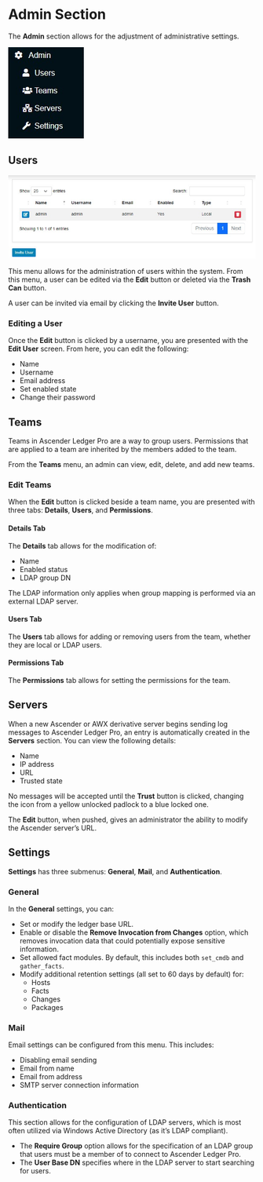 # Admin Section

The **Admin** section allows for the adjustment of administrative settings.

![Admin Menu](assets/images/admin-menu.jpg)

## Users

![Admin Users](assets/images/admin-users.jpg)

This menu allows for the administration of users within the system. From this menu, a user can be edited via the **Edit** button or deleted via the **Trash Can** button.

A user can be invited via email by clicking the **Invite User** button.

### Editing a User

Once the **Edit** button is clicked by a username, you are presented with the **Edit User** screen. From here, you can edit the following:

- Name
- Username
- Email address
- Set enabled state
- Change their password

## Teams

Teams in Ascender Ledger Pro are a way to group users. Permissions that are applied to a team are inherited by the members added to the team.

From the **Teams** menu, an admin can view, edit, delete, and add new teams.

### Edit Teams

When the **Edit** button is clicked beside a team name, you are presented with three tabs: **Details**, **Users**, and **Permissions**.

#### Details Tab

The **Details** tab allows for the modification of:

- Name
- Enabled status
- LDAP group DN

The LDAP information only applies when group mapping is performed via an external LDAP server.

#### Users Tab

The **Users** tab allows for adding or removing users from the team, whether they are local or LDAP users.

#### Permissions Tab

The **Permissions** tab allows for setting the permissions for the team.

## Servers

When a new Ascender or AWX derivative server begins sending log messages to Ascender Ledger Pro, an entry is automatically created in the **Servers** section. You can view the following details:

- Name
- IP address
- URL
- Trusted state

No messages will be accepted until the **Trust** button is clicked, changing the icon from a yellow unlocked padlock to a blue locked one.

The **Edit** button, when pushed, gives an administrator the ability to modify the Ascender server’s URL.

## Settings

**Settings** has three submenus: **General**, **Mail**, and **Authentication**.

### General

In the **General** settings, you can:

- Set or modify the ledger base URL.
- Enable or disable the **Remove Invocation from Changes** option, which removes invocation data that could potentially expose sensitive information.
- Set allowed fact modules. By default, this includes both `set_cmdb` and `gather_facts`.
- Modify additional retention settings (all set to 60 days by default) for:
  - Hosts
  - Facts
  - Changes
  - Packages

### Mail

Email settings can be configured from this menu. This includes:

- Disabling email sending
- Email from name
- Email from address
- SMTP server connection information

### Authentication

This section allows for the configuration of LDAP servers, which is most often utilized via Windows Active Directory (as it’s LDAP compliant).

- The **Require Group** option allows for the specification of an LDAP group that users must be a member of to connect to Ascender Ledger Pro.
- The **User Base DN** specifies where in the LDAP server to start searching for users.
